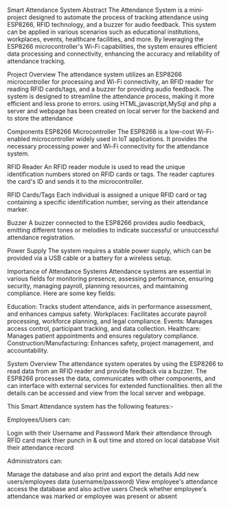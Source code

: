 Smart Attendance System
Abstract
The Attendance System is a mini-project designed to automate the process of tracking attendance using ESP8266, RFID technology, and a buzzer for audio feedback.
This system can be applied in various scenarios such as educational institutions, workplaces, events, healthcare facilities, and more. 
By leveraging the ESP8266 microcontroller's Wi-Fi capabilities, the system ensures efficient data processing and connectivity, enhancing the accuracy and reliability of attendance tracking.

Project Overview
The attendance system utilizes an ESP8266 microcontroller for processing and Wi-Fi connectivity, an RFID reader for reading RFID cards/tags, and a buzzer for providing audio feedback. 
The system is designed to streamline the attendance process, making it more efficient and less prone to errors.
using HTML,javascript,MySql and php a server and webpage has been created on local server for the backend and to store the attendance

Components
ESP8266 Microcontroller
The ESP8266 is a low-cost Wi-Fi-enabled microcontroller widely used in IoT applications. It provides the necessary processing power and Wi-Fi connectivity for the attendance system.

RFID Reader
An RFID reader module is used to read the unique identification numbers stored on RFID cards or tags. The reader captures the card's ID and sends it to the microcontroller.

RFID Cards/Tags
Each individual is assigned a unique RFID card or tag containing a specific identification number, serving as their attendance marker.

Buzzer
A buzzer connected to the ESP8266 provides audio feedback, emitting different tones or melodies to indicate successful or unsuccessful attendance registration.

Power Supply
The system requires a stable power supply, which can be provided via a USB cable or a battery for a wireless setup.

Importance of Attendance Systems
Attendance systems are essential in various fields for monitoring presence, assessing performance, ensuring security, managing payroll, planning resources, and maintaining compliance. Here are some key fields:

Education: Tracks student attendance, aids in performance assessment, and enhances campus safety.
Workplaces: Facilitates accurate payroll processing, workforce planning, and legal compliance.
Events: Manages access control, participant tracking, and data collection.
Healthcare: Manages patient appointments and ensures regulatory compliance.
Construction/Manufacturing: Enhances safety, project management, and accountability.

System Overview
The attendance system operates by using the ESP8266 to read data from an RFID reader and provide feedback via a buzzer. 
The ESP8266 processes the data, communicates with other components, and can interface with external services for extended functionalities.
then all the details can be accessed and view from the local server and webpage.

This Smart Attendance system has the following features:-

Employees/Users can:

Login with their Username and Password
Mark their attendance through RFID card 
mark thier punch in & out time and stored on local database
Visit their attendance record


Administrators can:

Manage the database and also print and export the details
Add new users/employees data (username/password)
View employee's attendance
access the database and also active users
Check whether employee's attendance was marked or employee was present or absent
